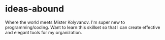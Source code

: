 # ideas-abound
Where the world meets Mister Kolyvanov.
I'm super new to programming/coding. Want to learn this skillset so that I can create effective and elegant tools for my organization.
